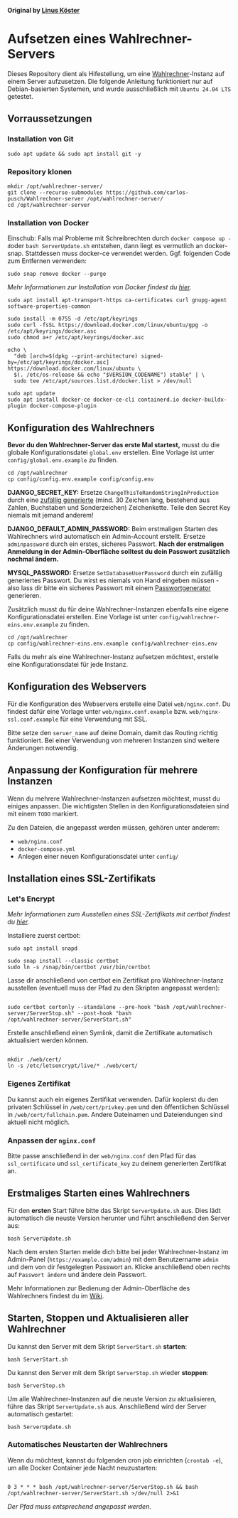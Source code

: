 **Original by [Linus Köster](https://github.com/wahlrechner/wahlrechner)**

# Aufsetzen eines Wahlrechner-Servers

Dieses Repository dient als Hifestellung, um eine [Wahlrechner](https://github.com/wahlrechner/wahlrechner)-Instanz auf einem Server aufzusetzen.
Die folgende Anleitung funktioniert nur auf Debian-basierten Systemen, und wurde ausschließlich mit `Ubuntu 24.04 LTS`
getestet.

## Vorraussetzungen

### Installation von Git

```
sudo apt update && sudo apt install git -y
```

### Repository klonen

```
mkdir /opt/wahlrechner-server/
git clone --recurse-submodules https://github.com/carlos-pusch/Wahlrechner-server /opt/wahlrechner-server/
cd /opt/wahlrechner-server
```

### Installation von Docker

Einschub: Falls mal Probleme mit Schreibrechten durch `docker compose up -d`oder `bash ServerUpdate.sh` entstehen, dann liegt es vermutlich an docker-snap.
Stattdessen muss docker-ce verwendet werden. Ggf. folgenden Code zum Entfernen verwenden:

```
sudo snap remove docker --purge
```

_Mehr Informationen zur Installation von Docker findest du [hier](https://docs.docker.com/engine/install/ubuntu/)._

```
sudo apt install apt-transport-https ca-certificates curl gnupg-agent software-properties-common
```

```
sudo install -m 0755 -d /etc/apt/keyrings
sudo curl -fsSL https://download.docker.com/linux/ubuntu/gpg -o /etc/apt/keyrings/docker.asc
sudo chmod a+r /etc/apt/keyrings/docker.asc
```

```
echo \
  "deb [arch=$(dpkg --print-architecture) signed-by=/etc/apt/keyrings/docker.asc] https://download.docker.com/linux/ubuntu \
  $(. /etc/os-release && echo "$VERSION_CODENAME") stable" | \
  sudo tee /etc/apt/sources.list.d/docker.list > /dev/null
```

```
sudo apt update
sudo apt install docker-ce docker-ce-cli containerd.io docker-buildx-plugin docker-compose-plugin
```

## Konfiguration des Wahlrechners

**Bevor du den Wahlrechner-Server das erste Mal startest,** musst du die globale Konfigurationsdatei `global.env`
erstellen. Eine Vorlage ist unter `config/global.env.example` zu finden.

```
cd /opt/wahlrechner
cp config/config.env.example config/config.env
```

**DJANGO_SECRET_KEY:** Ersetze `ChangeThisToRandomStringInProduction` durch eine [zufällig generierte](https://1password.com/de/password-generator/) (mind. 30 Zeichen lang, bestehend aus Zahlen, Buchstaben und Sonderzeichen) Zeichenkette. Teile den Secret Key niemals mit jemand anderem!

**DJANGO_DEFAULT_ADMIN_PASSWORD:** Beim erstmaligen Starten des Wahlrechners wird automatisch ein Admin-Account erstellt. Ersetze `adminpassword` durch ein erstes, sicheres Passwort. **Nach der erstmaligen Anmeldung in der Admin-Oberfläche solltest du dein Passwort zusätzlich nochmal ändern.**

**MYSQL_PASSWORD:** Ersetze `SetDatabaseUserPassword` durch ein zufällig generiertes Passwort. Du wirst es niemals von Hand eingeben müssen - also lass dir bitte ein sicheres Passwort mit einem [Passwortgenerator](https://1password.com/de/password-generator/) generieren.

Zusätzlich musst du für deine Wahlrechner-Instanzen ebenfalls eine eigene Konfigurationsdatei erstellen. Eine Vorlage
ist unter `config/wahlrechner-eins.env.example` zu finden.

```
cd /opt/wahlrechner
cp config/wahlrechner-eins.env.example config/wahlrechner-eins.env
```

Falls du mehr als eine Wahlrechner-Instanz aufsetzen möchtest, erstelle eine Konfigurationsdatei für jede Instanz.

## Konfiguration des Webservers

Für die Konfiguration des Webservers erstelle eine Datei `web/nginx.conf`. Du findest dafür eine Vorlage unter
`web/nginx.conf.example` bzw. `web/nginx-ssl.conf.example` für eine Verwendung mit SSL.

Bitte setze den `server_name` auf deine Domain, damit das Routing richtig funktioniert. Bei einer Verwendung von
mehreren Instanzen sind weitere Änderungen notwendig.

## Anpassung der Konfiguration für mehrere Instanzen

Wenn du mehrere Wahlrechner-Instanzen aufsetzen möchtest, musst du einiges anpassen. Die wichtigsten Stellen in den
Konfigurationsdateien sind mit einem `TODO` markiert.

Zu den Dateien, die angepasst werden müssen, gehören unter anderem:

- `web/nginx.conf`
- `docker-compose.yml`
- Anlegen einer neuen Konfigurationsdatei unter `config/`

## Installation eines SSL-Zertifikats

### Let's Encrypt

_Mehr Informationen zum Ausstellen eines SSL-Zertifikats mit certbot findest du [hier](https://certbot.eff.org/lets-encrypt/ubuntufocal-other)._

Installiere zuerst certbot:

```
sudo apt install snapd
```

```
sudo snap install --classic certbot
sudo ln -s /snap/bin/certbot /usr/bin/certbot
```

Lasse dir anschließend von certbot ein Zertifikat pro Wahlrechner-Instanz ausstellen (eventuell muss der Pfad zu den
Skripten angepasst werden):

```

sudo certbot certonly --standalone --pre-hook "bash /opt/wahlrechner-server/ServerStop.sh" --post-hook "bash
/opt/wahlrechner-server/ServerStart.sh"
```

Erstelle anschließend einen Symlink, damit die Zertifikate automatisch aktualisiert werden können.
```

mkdir ./web/cert/
ln -s /etc/letsencrypt/live/* ./web/cert/
```

### Eigenes Zertifikat

Du kannst auch ein eigenes Zertifikat verwenden. Dafür kopierst du den privaten Schlüssel in `/web/cert/privkey.pem` und den öffentlichen Schlüssel in `/web/cert/fullchain.pem`. Andere Dateinamen und Dateiendungen sind aktuell nicht möglich.

### Anpassen der `nginx.conf`

Bitte passe anschließend in der `web/nginx.conf` den Pfad für das `ssl_certificate` und `ssl_certificate_key` zu deinem generierten Zertifikat an.

## Erstmaliges Starten eines Wahlrechners

Für den **ersten** Start führe bitte das Skript `ServerUpdate.sh` aus. Dies lädt automatisch die neuste Version herunter und führt anschließend den Server aus:

```
bash ServerUpdate.sh
```

Nach dem ersten Starten melde dich bitte bei jeder Wahlrechner-Instanz im Admin-Panel (`https://example.com/admin`) mit
dem Benutzername `admin` und dem von dir festgelegten Passwort an. Klicke anschließend oben rechts auf `Passwort ändern`
und ändere dein Passwort.

Mehr Informationen zur Bedienung der Admin-Oberfläche des Wahlrechners findest du im [Wiki](https://github.com/wahlrechner/wahlrechner/wiki).

## Starten, Stoppen und Aktualisieren aller Wahlrechner

Du kannst den Server mit dem Skript `ServerStart.sh` **starten**:

```
bash ServerStart.sh
```

Du kannst den Server mit dem Skript `ServerStop.sh` wieder **stoppen**:

```
bash ServerStop.sh
```

Um alle Wahlrechner-Instanzen auf die neuste Version zu aktualisieren, führe das Skript `ServerUpdate.sh` aus.
Anschließend wird der Server automatisch gestartet:

```
bash ServerUpdate.sh
```

### Automatisches Neustarten der Wahlrechners

Wenn du möchtest, kannst du folgenden cron job einrichten (`crontab -e`), um alle Docker Container jede Nacht neuzustarten:

```

0 3 * * * bash /opt/wahlrechner-server/ServerStop.sh && bash /opt/wahlrechner-server/ServerStart.sh >/dev/null 2>&1
```

_Der Pfad muss entsprechend angepasst werden._
